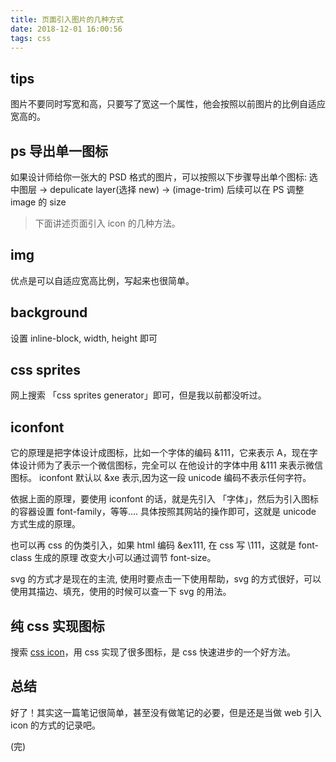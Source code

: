 ```yaml
---
title: 页面引入图片的几种方式 
date: 2018-12-01 16:00:56
tags: css
---
```


## tips 

图片不要同时写宽和高，只要写了宽这一个属性，他会按照以前图片的比例自适应宽高的。

## ps 导出单一图标

如果设计师给你一张大的 PSD 格式的图片，可以按照以下步骤导出单个图标:
选中图层 -> depulicate layer(选择 new) -> (image-trim)
后续可以在 PS 调整 image 的 size


> 下面讲述页面引入 icon 的几种方法。

## img 

优点是可以自适应宽高比例，写起来也很简单。

## background 

设置 inline-block, width, height 即可

## css sprites 

网上搜索 「css sprites generator」即可，但是我以前都没听过。

## iconfont

它的原理是把字体设计成图标，比如一个字体的编码 &111，它来表示 A，现在字体设计师为了表示一个微信图标，完全可以
在他设计的字体中用 &111 来表示微信图标。
iconfont 默认以 &xe 表示,因为这一段 unicode 编码不表示任何字符。

依据上面的原理，要使用 iconfont 的话，就是先引入 「字体」，然后为引入图标的容器设置 font-family，等等....
具体按照其网站的操作即可，这就是 unicode 方式生成的原理。

也可以再 css 的伪类引入，如果 html 编码 &ex111, 在 css 写 \111，这就是 font-class 生成的原理 
改变大小可以通过调节 font-size。

svg 的方式才是现在的主流, 使用时要点击一下使用帮助，svg 的方式很好，可以使用其描边、填充，使用的时候可以查一下
svg 的用法。

## 纯 css 实现图标

搜索 [css icon](https://cssicon.space/#/)，用 css 实现了很多图标，是 css 快速进步的一个好方法。

## 总结

好了！其实这一篇笔记很简单，甚至没有做笔记的必要，但是还是当做 web 引入 icon 的方式的记录吧。

(完)






